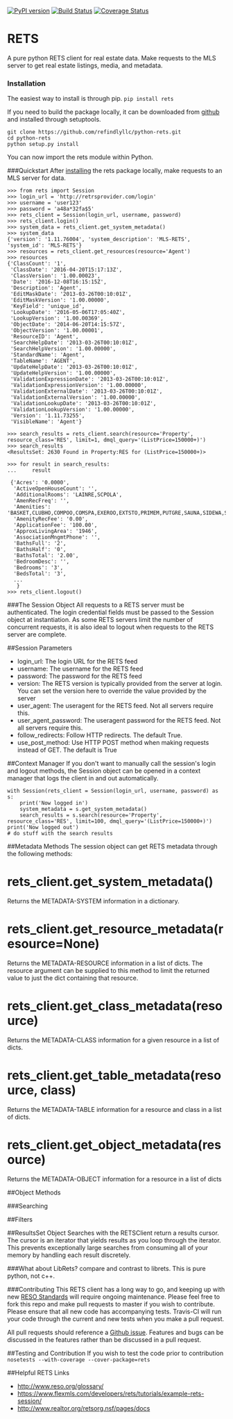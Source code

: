 [![PyPI version](https://badge.fury.io/py/rets.svg)](https://pypi.python.org/pypi/rets/)
[![Build Status](https://travis-ci.org/refindlyllc/python-rets.svg?branch=master)](https://travis-ci.org/refindlyllc/python-rets)
[![Coverage Status](https://coveralls.io/repos/github/refindlyllc/python-rets/badge.svg?branch=master)](https://coveralls.io/github/refindlyllc/python-rets?branch=master)

RETS
====

A pure python RETS client for real estate data.  Make requests to the MLS 
server to get real estate listings, media, and metadata.


### <a name="installation"></a>Installation
The easiest way to install is through pip.
`pip install rets`

If you need to build the package locally, it can be downloaded 
from [github](https://github.com/refindlyllc/python-rets) and installed 
through setuptools.

```
git clone https://github.com/refindlyllc/python-rets.git
cd python-rets
python setup.py install
```

You can now import the rets module within Python.

###Quickstart
After [installing](#installation) the rets package locally, 
make requests to an MLS server for data.

```
>>> from rets import Session
>>> login_url = 'http://retrsprovider.com/login'
>>> username = 'user123'
>>> password = 'a48a*32fa$5'
>>> rets_client = Session(login_url, username, password)
>>> rets_client.login()
>>> system_data = rets_client.get_system_metadata()
>>> system_data
{'version': '1.11.76004', 'system_description': 'MLS-RETS', 'system_id': 'MLS-RETS'}
>>> resources = rets_client.get_resources(resource='Agent')
>>> resources
{'ClassCount': '1',
 'ClassDate': '2016-04-20T15:17:13Z',
 'ClassVersion': '1.00.00023',
 'Date': '2016-12-08T16:15:15Z',
 'Description': 'Agent',
 'EditMaskDate': '2013-03-26T00:10:01Z',
 'EditMaskVersion': '1.00.00000',
 'KeyField': 'unique_id',
 'LookupDate': '2016-05-06T17:05:40Z',
 'LookupVersion': '1.00.00369',
 'ObjectDate': '2014-06-20T14:15:57Z',
 'ObjectVersion': '1.00.00001',
 'ResourceID': 'Agent',
 'SearchHelpDate': '2013-03-26T00:10:01Z',
 'SearchHelpVersion': '1.00.00000',
 'StandardName': 'Agent',
 'TableName': 'AGENT',
 'UpdateHelpDate': '2013-03-26T00:10:01Z',
 'UpdateHelpVersion': '1.00.00000',
 'ValidationExpressionDate': '2013-03-26T00:10:01Z',
 'ValidationExpressionVersion': '1.00.00000',
 'ValidationExternalDate': '2013-03-26T00:10:01Z',
 'ValidationExternalVersion': '1.00.00000',
 'ValidationLookupDate': '2013-03-26T00:10:01Z',
 'ValidationLookupVersion': '1.00.00000',
 'Version': '1.11.73255',
 'VisibleName': 'Agent'}
 
>>> search_results = rets_client.search(resource='Property', resource_class='RES', limit=1, dmql_query='(ListPrice=150000+)')
>>> search_results
<ResultsSet: 2630 Found in Property:RES for (ListPrice=150000+)>

>>> for result in search_results:
...     result
 
 {'Acres': '0.0000',
  'ActiveOpenHouseCount': '',
  'AdditionalRooms': 'LAINRE,SCPOLA',
  'AmenRecFreq': '',
  'Amenities': 'BASKET,CLUBHO,COMPOO,COMSPA,EXEROO,EXTSTO,PRIMEM,PUTGRE,SAUNA,SIDEWA,STREET,TENCOU,UNDUTI',
  'AmenityRecFee': '0.00',
  'ApplicationFee': '100.00',
  'ApproxLivingArea': '1946',
  'AssociationMngmtPhone': '',
  'BathsFull': '2',
  'BathsHalf': '0',
  'BathsTotal': '2.00',
  'BedroomDesc': '',
  'Bedrooms': '3',
  'BedsTotal': '3',
  ...
   }
>>> rets_client.logout()
```


###The Session Object
All requests to a RETS server must be authenticated. The login credential
fields must be passed to the Session object at instantiation. As some
RETS servers limit the number of concurrent requests, it is also ideal
to logout when requests to the RETS server are complete. 

##Session Parameters 
- login_url: The login URL for the RETS feed
- username: The username for the RETS feed
- password: The password for the RETS feed
- version: The RETS version is typically provided from the server at login. 
You can set the version here to override the value provided by the server
- user_agent: The useragent for the RETS feed. Not all servers require this.
- user_agent_password: The useragent password for the RETS feed. Not all servers require this.
- follow_redirects: Follow HTTP redirects. The default True.
- use_post_method: Use HTTP POST method when making requests instead of GET. The default is True

##Context Manager
If you don't want to manually call the session's login and logout methods, 
the Session object can be opened in a context manager that logs the client
in and out automatically.

```
with Session(rets_client = Session(login_url, username, password) as s:
    print('Now logged in')
    system_metadata = s.get_system_metadata()
    search_results = s.search(resource='Property', resource_class='RES', limit=100, dmql_query='(ListPrice=150000+)')
print('Now logged out')
# do stuff with the search results
```

##Metadata Methods
The session object can get RETS metadata through the following methods:

# rets_client.get_system_metadata()
Returns the METADATA-SYSTEM information in a dictionary.

# rets_client.get_resource_metadata(resource=None)
Returns the METADATA-RESOURCE information in a list of dicts. The 
resource argument can be supplied to this method to limit the returned 
value to just the dict containing that resource.

# rets_client.get_class_metadata(resource)
Returns the METADATA-CLASS information for a given resource in a list
of dicts.

# rets_client.get_table_metadata(resource, class)
Returns the METADATA-TABLE information for a resource and class 
in a list of dicts.

# rets_client.get_object_metadata(resource)
Returns the METADATA-OBJECT information for a resource in a list of dicts

##Object Methods


###Searching

##Filters


##ResultsSet Object
Searches with the RETSClient return a results cursor. The cursor is an 
iterator that yields results as you loop through the iterator. This prevents
exceptionally large searches from consuming all of your memory by handling
each result discretely. 


###What about LibRets?
compare and contrast to librets. This is pure python, not c++.

###Contributing
This RETS client has a long way to go, and keeping up with new [RESO Standards](http://www.reso.org/data-dictionary/)
will require ongoing maintenance. Please feel free to fork this repo and make
pull requests to master if you wish to contribute. Please ensure that all new 
code has accompanying tests. Travis-CI will run your code through the current
and new tests when you make a pull request.

All pull requests should reference a [Github issue](https://github.com/refindlyllc/python-rets/issues). Features 
and bugs can be discussed in the features rather than be discussed in a pull request.

##Testing and Contribution
If you wish to test the code prior to contribution 
`nosetests --with-coverage --cover-package=rets`

##Helpful RETS Links
- http://www.reso.org/glossary/
- https://www.flexmls.com/developers/rets/tutorials/example-rets-session/
- http://www.realtor.org/retsorg.nsf/pages/docs
